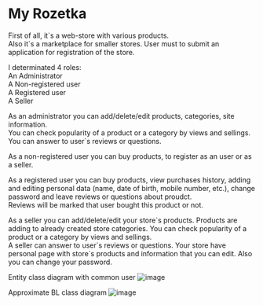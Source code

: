# My Rozetka  

First of all, it\`s a web-store with various products.  
Also it\`s a marketplace for smaller stores. User must to submit an application for registration of the store.  

I determinated 4 roles:  
An Administrator  
A Non-registered user  
A Registered user  
A Seller  

As an administrator you can add/delete/edit products, categories, site information.  
You can check popularity of a product or a category by views and sellings. You can answer to user\`s reviews or questions.  

As a non-registered user you can buy products, to register as an user or as a seller.  

As a registered user you can buy products, view purchases history, adding and editing personal data (name, date of birth, mobile number, etc.), change password and leave reviews or questions about proudct.  
Reviews will be marked that user bought this product or not.  

As a seller you can add/delete/edit your store\`s products. Products are adding to already created store categories. You can check popularity of a product or a category by views and sellings.  
A seller can answer to user\`s reviews or questions. Your store have personal page with store\`s products and information that you can edit. Also you can change your password.  

Entity class diagram with common user
![image](https://github.com/UntitledCodeMachineGun/Rozetka/assets/60801418/03639812-c7ca-4a45-a665-9a7b152ea73d)

Approximate BL class diagram
![image](https://github.com/UntitledCodeMachineGun/Rozetka/assets/60801418/ee577f98-e846-448d-8bc2-6a0d76170385)
